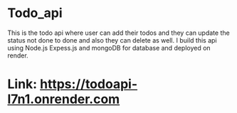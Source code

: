 # Todo_api
This is the todo api where user can add their todos and they can update the status not done to done and also they can delete as well. 
I build this api using Node.js Expess.js and mongoDB for database and deployed on render.

# Link: https://todoapi-l7n1.onrender.com
